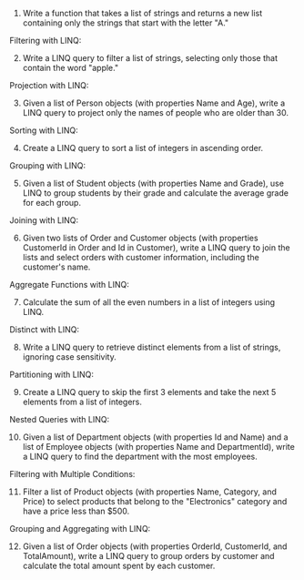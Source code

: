 1. Write a function that takes a list of strings and returns a new list containing only the strings that start with the letter "A."

Filtering with LINQ:

2. Write a LINQ query to filter a list of strings, selecting only those that contain the word "apple."

Projection with LINQ:

3. Given a list of Person objects (with properties Name and Age), write a LINQ query to project only the names of people who are older than 30.

Sorting with LINQ:

4. Create a LINQ query to sort a list of integers in ascending order.

Grouping with LINQ:

5. Given a list of Student objects (with properties Name and Grade), use LINQ to group students by their grade and calculate the average grade for each group.

Joining with LINQ:

6. Given two lists of Order and Customer objects (with properties CustomerId in Order and Id in Customer), write a LINQ query to join the lists and select orders with customer information, including the customer's name.

Aggregate Functions with LINQ:

7. Calculate the sum of all the even numbers in a list of integers using LINQ.

Distinct with LINQ:

8. Write a LINQ query to retrieve distinct elements from a list of strings, ignoring case sensitivity.

Partitioning with LINQ:

9. Create a LINQ query to skip the first 3 elements and take the next 5 elements from a list of integers.

Nested Queries with LINQ:

10. Given a list of Department objects (with properties Id and Name) and a list of Employee objects (with properties Name and DepartmentId), write a LINQ query to find the department with the most employees.

Filtering with Multiple Conditions:

11. Filter a list of Product objects (with properties Name, Category, and Price) to select products that belong to the "Electronics" category and have a price less than $500.

Grouping and Aggregating with LINQ:

12. Given a list of Order objects (with properties OrderId, CustomerId, and TotalAmount), write a LINQ query to group orders by customer and calculate the total amount spent by each customer.
